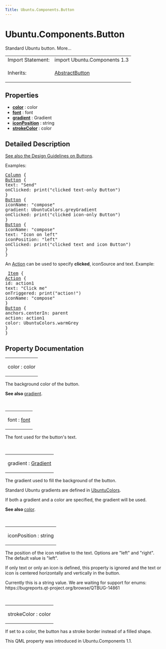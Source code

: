```yaml
---
Title: Ubuntu.Components.Button
---
```


# Ubuntu.Components.Button

<span class="subtitle"></span>
<!-- $$$Button-brief -->
<p>Standard Ubuntu button. More...</p>
<!-- @@@Button -->
<table class="alignedsummary">
<tr><td class="memItemLeft rightAlign topAlign"> Import Statement:</td><td class="memItemRight bottomAlign"> import Ubuntu.Components 1.3</td></tr><tr><td class="memItemLeft rightAlign topAlign"> Inherits:</td><td class="memItemRight bottomAlign"> <p><a href="Ubuntu.Components.AbstractButton.md">AbstractButton</a></p>
</td></tr></table><ul>
</ul>
<h2 id="properties">Properties</h2>
<ul>
<li class="fn"><b><b><a href="#color-prop">color</a></b></b> : color</li>
<li class="fn"><b><b><a href="#font-prop">font</a></b></b> : font</li>
<li class="fn"><b><b><a href="#gradient-prop">gradient</a></b></b> : Gradient</li>
<li class="fn"><b><b><a href="#iconPosition-prop">iconPosition</a></b></b> : string</li>
<li class="fn"><b><b><a href="#strokeColor-prop">strokeColor</a></b></b> : color</li>
</ul>
<!-- $$$Button-description -->
<h2 id="details">Detailed Description</h2>
</p>
<p><a href="http://design.ubuntu.com/apps/building-blocks/buttons">See also the Design Guidelines on Buttons</a>.</p>
<p>Examples:</p>
<pre class="qml"><span class="type"><a href="../sdk-14.10/QtQuick.Column.md">Column</a></span> {
<span class="type"><a href="index.html">Button</a></span> {
<span class="name">text</span>: <span class="string">&quot;Send&quot;</span>
<span class="name">onClicked</span>: <span class="name">print</span>(<span class="string">&quot;clicked text-only Button&quot;</span>)
}
<span class="type"><a href="index.html">Button</a></span> {
<span class="name">iconName</span>: <span class="string">&quot;compose&quot;</span>
<span class="name">gradient</span>: <span class="name">UbuntuColors</span>.<span class="name">greyGradient</span>
<span class="name">onClicked</span>: <span class="name">print</span>(<span class="string">&quot;clicked icon-only Button&quot;</span>)
}
<span class="type"><a href="index.html">Button</a></span> {
<span class="name">iconName</span>: <span class="string">&quot;compose&quot;</span>
<span class="name">text</span>: <span class="string">&quot;Icon on left&quot;</span>
<span class="name">iconPosition</span>: <span class="string">&quot;left&quot;</span>
<span class="name">onClicked</span>: <span class="name">print</span>(<span class="string">&quot;clicked text and icon Button&quot;</span>)
}
}</pre>
<p>An <a href="Ubuntu.Components.Action.md">Action</a> can be used to specify <b>clicked</b>, iconSource and text. Example:</p>
<pre class="qml"> <span class="type"><a href="../sdk-14.10/QtQuick.Item.md">Item</a></span> {
<span class="type"><a href="Ubuntu.Components.Action.md">Action</a></span> {
<span class="name">id</span>: <span class="name">action1</span>
<span class="name">text</span>: <span class="string">&quot;Click me&quot;</span>
<span class="name">onTriggered</span>: <span class="name">print</span>(<span class="string">&quot;action!&quot;</span>)
<span class="name">iconName</span>: <span class="string">&quot;compose&quot;</span>
}
<span class="type"><a href="index.html">Button</a></span> {
<span class="name">anchors</span>.centerIn: <span class="name">parent</span>
<span class="name">action</span>: <span class="name">action1</span>
<span class="name">color</span>: <span class="name">UbuntuColors</span>.<span class="name">warmGrey</span>
}
}</pre>
<!-- @@@Button -->
<h2>Property Documentation</h2>
<!-- $$$color -->
<table class="qmlname"><tr valign="top" id="color-prop"><td class="tblQmlPropNode"><p><span class="name">color</span> : <span class="type">color</span></p></td></tr></table><p>The background color of the button.</p>
<p><b>See also </b><a href="#gradient-prop">gradient</a>.</p>
<!-- @@@color -->
<br/>
<!-- $$$font -->
<table class="qmlname"><tr valign="top" id="font-prop"><td class="tblQmlPropNode"><p><span class="name">font</span> : <span class="type"><a href="#font-prop">font</a></span></p></td></tr></table><p>The font used for the button's text.</p>
<!-- @@@font -->
<br/>
<!-- $$$gradient -->
<table class="qmlname"><tr valign="top" id="gradient-prop"><td class="tblQmlPropNode"><p><span class="name">gradient</span> : <span class="type"><a href="../sdk-15.04/QtQuick.Gradient.md">Gradient</a></span></p></td></tr></table><p>The gradient used to fill the background of the button.</p>
<p>Standard Ubuntu gradients are defined in <a href="Ubuntu.Components.UbuntuColors.md">UbuntuColors</a>.</p>
<p>If both a gradient and a color are specified, the gradient will be used.</p>
<p><b>See also </b><a href="#color-prop">color</a>.</p>
<!-- @@@gradient -->
<br/>
<!-- $$$iconPosition -->
<table class="qmlname"><tr valign="top" id="iconPosition-prop"><td class="tblQmlPropNode"><p><span class="name">iconPosition</span> : <span class="type">string</span></p></td></tr></table><p>The position of the icon relative to the text. Options are &quot;left&quot; and &quot;right&quot;. The default value is &quot;left&quot;.</p>
<p>If only text or only an icon is defined, this property is ignored and the text or icon is centered horizontally and vertically in the button.</p>
<p>Currently this is a string value. We are waiting for support for enums: https://bugreports.qt-project.org/browse/QTBUG-14861</p>
<!-- @@@iconPosition -->
<br/>
<!-- $$$strokeColor -->
<table class="qmlname"><tr valign="top" id="strokeColor-prop"><td class="tblQmlPropNode"><p><span class="name">strokeColor</span> : <span class="type">color</span></p></td></tr></table><p>If set to a color, the button has a stroke border instead of a filled shape.</p>
<p>This QML property was introduced in  Ubuntu.Components 1.1.</p>
<!-- @@@strokeColor -->
<br/>
